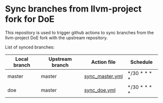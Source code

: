 # Sync branches from llvm-project fork for DoE

This repository is used to trigger github actions to sync branches 
from the llvm-project DoE fork with the upstream repository. 

List of synced branches: 


| Local branch | Upstream branch | Action file                                          | Schedule     | 
| ------------ | --------------- | ---------------------------------------------------- | ------------ |
| master       | master          | [sync_master.yml](.github/workflows/sync_master.yml) | */30 * * * * |
| doe          | master          | [sync_doe.yml](.github/workflows/sync_doe.yml)       | */30 * * * * |
